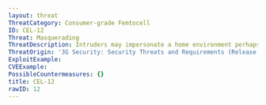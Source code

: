 ```yaml
---
layout: threat
ThreatCategory: Consumer-grade Femtocell
ID: CEL-12
Threat: Masquerading
ThreatDescription: Intruders may impersonate a home environment perhaps with the intention of obtaining information which enables him to masquerade as a user.
ThreatOrigin: '3G Security: Security Threats and Requirements (Release 4) [^165]'
ExploitExample:
CVEExample:
PossibleCountermeasures: {}
title: CEL-12
rawID: 12
---
```

